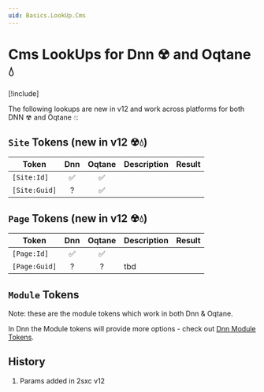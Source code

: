 ```yaml
---
uid: Basics.LookUp.Cms
---
```


# Cms LookUps for Dnn ☢ and Oqtane 💧

[!include[](~/basics/stack/_shared-float-summary.md)]
<style>.context-box-summary .lookup-sources { visibility: visible; } </style>

The following lookups are new in v12 and work across platforms for both DNN ☢ and Oqtane 💧:

<!-- ## `Tenant` Tokens

| Token | Dnn | Oqtane | Description | Result
| --- | :-: | :-: | --- | ---
| `[Tenant:Id]` | ✅ | ✅ | 
| `[Tenant:Guid]` | - | - | future feature | - -->

## `Site` Tokens (new in v12 ☢💧)

| Token | Dnn | Oqtane | Description | Result
| --- | :-: | :-: | --- | ---
| `[Site:Id]` | ✅ | ✅ | 
| `[Site:Guid]` | ? | ✅ | 

## `Page` Tokens (new in v12 ☢💧)

| Token | Dnn | Oqtane | Description | Result
| --- | :-: | :-: | --- | ---
| `[Page:Id]` | ✅ | ✅ | 
| `[Page:Guid]` | ? | ? | tbd

## `Module` Tokens

Note: these are the module tokens which work in both Dnn & Oqtane. 

In Dnn the Module tokens will provide more options - check out [Dnn Module Tokens](xref:Basics.LookUp.Dnn#module-tokens).



## History

1. Params added in 2sxc v12


